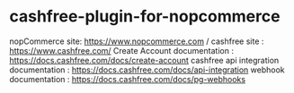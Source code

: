 # cashfree-plugin-for-nopcommerce
nopCommerce site: https://www.nopcommerce.com /
cashfree site : https://www.cashfree.com/
Create Account documentation : https://docs.cashfree.com/docs/create-account
cashfree api integration documentation : https://docs.cashfree.com/docs/api-integration
webhook documentation : https://docs.cashfree.com/docs/pg-webhooks